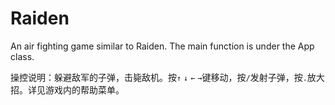 # Raiden

An air fighting game similar to Raiden. The main function is under the App class.

操控说明：躲避敌军的子弹，击毙敌机。按`↑` `↓` `←` `→`键移动，按`/`发射子弹，按`.`放大招。详见游戏内的帮助菜单。

